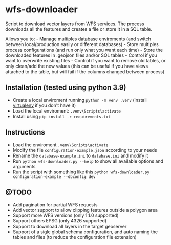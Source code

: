 # wfs-downloader
Script to download vector layers from WFS services. The process downloads all the features and creates a file or store it in a SQL table.

Allows you to:
    - Manage multiples database enviroments (and switch between local/production easily or different databases)
    - Store multiples process configurations (and run only what you want each time)
    - Store the downloaded features in .geojson files and/or SQL tables
    - Control if you want to overwrite existing files
    - Control if you want to remove old tables, or only clean/add the new values (this can be useful if you have views attached to the table, but will fail if the columns changed between process)

## Installation (tested using python 3.9)
- Create a local enviroment running `python -m venv .venv` (install [virtualenv](https://virtualenv.pypa.io/en/latest/) if you don't have it)
- Load the local enviroment: `.venv\Scripts\activate`
- Install using `pip install -r requirements.txt`

## Instructions
- Load the enviroment `.venv\Scripts\activate`
- Modify the file `configuration-example.json` according to your needs
- Rename the `database-example.ini` to `database.ini` and modify it
- Run `python wfs-downloader.py --help` to show all available options and arguments
- Run the script with something like this `python wfs-downloader.py configuration-example --dbconfig dev`

## @TODO
- Add pagination for partial WFS requests
- Add vector support to allow clipping features outside a polygon area
- Support more WFS versions (only 1.1.0 supported)
- Support others EPSG (only 4326 supported)
- Support to download all layers in the target geoserver
- Support of a sigle global schema configuration, and auto naming the tables and files (to reduce the configuration file extension)